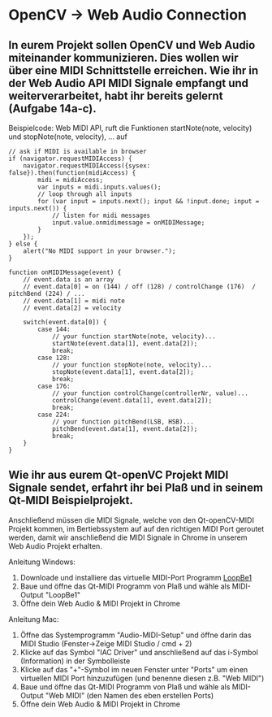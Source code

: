 # OpenCV -> Web Audio Connection

## In eurem Projekt sollen OpenCV und Web Audio miteinander kommunizieren. Dies wollen wir über eine MIDI Schnittstelle erreichen. Wie ihr in der Web Audio API MIDI Signale empfangt und weiterverarbeitet, habt ihr bereits gelernt (Aufgabe 14a-c).

Beispielcode: Web MIDI API, ruft die Funktionen startNote(note, velocity) und stopNote(note, velocity), ... auf
```
// ask if MIDI is available in browser
if (navigator.requestMIDIAccess) {
    navigator.requestMIDIAccess({sysex: false}).then(function(midiAccess) {
        midi = midiAccess;
        var inputs = midi.inputs.values();
        // loop through all inputs
        for (var input = inputs.next(); input && !input.done; input = inputs.next()) {
            // listen for midi messages
            input.value.onmidimessage = onMIDIMessage;
        }
    });
} else {
    alert("No MIDI support in your browser.");
}

function onMIDIMessage(event) {
    // event.data is an array
    // event.data[0] = on (144) / off (128) / controlChange (176)  / pitchBend (224) / ...
    // event.data[1] = midi note
    // event.data[2] = velocity

    switch(event.data[0]) {
        case 144:
            // your function startNote(note, velocity)...
            startNote(event.data[1], event.data[2]);
            break;
        case 128:
            // your function stopNote(note, velocity)...
            stopNote(event.data[1], event.data[2]);
            break;
        case 176:
            // your function controlChange(controllerNr, value)...
            controlChange(event.data[1], event.data[2]);
            break;
        case 224:
            // your function pitchBend(LSB, HSB)...
            pitchBend(event.data[1], event.data[2]);
            break;
    }
}
```

## Wie ihr aus eurem Qt-openVC Projekt MIDI Signale sendet, erfahrt ihr bei Plaß und in seinem Qt-MIDI Beispielprojekt.

Anschließend müssen die MIDI Signale, welche von den Qt-openCV-MIDI Projekt kommen, im Bertiebssystem auf auf den richtigen MIDI Port geroutet werden, damit wir anschließend die MIDI Signale in Chrome in unserem Web Audio Projekt erhalten.

Anleitung Windows:
1. Downloade und installiere das virtuelle MIDI-Port Programm [LoopBe1](http://www.nerds.de/data/setuploopbe1.exe)
2. Baue und öffne das Qt-MIDI Programm von Plaß und wähle als MIDI-Output "LoopBe1"
3. Öffne dein Web Audio & MIDI Projekt in Chrome

Anleitung Mac:
1. Öffne das Systemprogramm "Audio-MIDI-Setup" und öffne darin das MIDI Studio (Fenster->Zeige MIDI Studio / cmd + 2)
2. Klicke auf das Symbol "IAC Driver" und anschließend auf das i-Symbol (Information) in der Symbolleiste
3. Klicke auf das "+"-Symbol im neuen Fenster unter "Ports" um einen virtuellen MIDI Port hinzuzufügen (und benenne diesen z.B. "Web MIDI")
2. Baue und öffne das Qt-MIDI Programm von Plaß und wähle als MIDI-Output "Web MIDI" (den Namen des eben erstellen Ports)
3. Öffne dein Web Audio & MIDI Projekt in Chrome